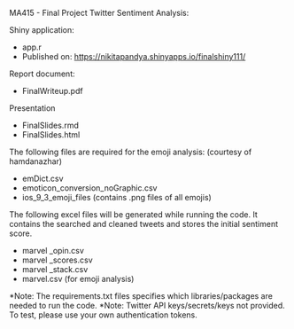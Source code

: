 MA415 - Final Project
Twitter Sentiment Analysis: 

Shiny application:
  - app.r
  - Published on: https://nikitapandya.shinyapps.io/finalshiny111/


Report document:
  - FinalWriteup.pdf 


Presentation
  - FinalSlides.rmd
  - FinalSlides.html 



The following files are required for the emoji analysis: (courtesy of hamdanazhar)
- emDict.csv
- emoticon_conversion_noGraphic.csv
- ios_9_3_emoji_files (contains .png files of all emojis)


The following excel files will be generated while running the code. 
It contains the searched and cleaned tweets and stores the initial sentiment score. 
- marvel _opin.csv
- marvel _scores.csv
- marvel _stack.csv
- marvel.csv (for emoji analysis)


*Note: The requirements.txt files specifies which libraries/packages are needed to run the code. 
*Note: Twitter API keys/secrets/keys not provided. To test, please use your own authentication tokens.
